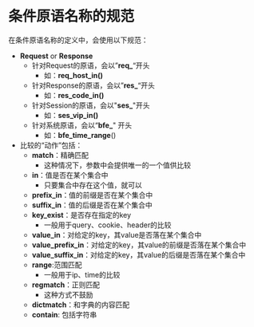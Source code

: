 # 条件原语名称的规范

在条件原语名称的定义中，会使用以下规范：

- **Request** or **Response**
  - 针对Request的原语，会以”**req_**“开头
    - 如：**req_host_in()**
  - 针对Response的原语，会以”**res_**“开头
    - 如：**res_code_in()**
  - 针对Session的原语，会以"**ses_**"开头
    - 如：**ses_vip_in()**
  - 针对系统原语，会以“**bfe_**" 开头
    - 如：**bfe_time_range**()
- 比较的“动作”包括：
  - **match**：精确匹配
    - 这种情况下，参数中会提供唯一的一个值供比较
  - **in**：值是否在某个集合中
    - 只要集合中存在这个值，就可以
  - **prefix_in**：值的前缀是否在某个集合中
  - **suffix_in**：值的后缀是否在某个集合中
  - **key_exist**：是否存在指定的key
    - 一般用于query、cookie、header的比较
  - **value_in**：对给定的key，其value是否落在某个集合中
  - **value_prefix_in**：对给定的key，其value的前缀是否落在某个集合中
  - **value_suffix_in**：对给定的key，其value的后缀是否落在某个集合中
  - **range**:范围匹配
    - 一般用于ip、time的比较
  - **regmatch**：正则匹配
    - 这种方式不鼓励
  - **dictmatch**：和字典的内容匹配
  - **contain**: 包括字符串